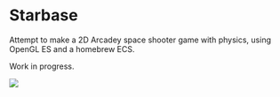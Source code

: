 # Starbase
Attempt to make a 2D Arcadey space shooter game with physics, using OpenGL ES and a homebrew ECS.

Work in progress.

![](https://repository-images.githubusercontent.com/76273917/b9c2bd62-a909-4548-81aa-d1aa9d879d0d)
